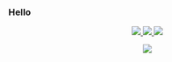 ### Hello

<p align="center">
  <a href="https://github.com/anaapontes">
    <img src="http://github-profile-summary-cards.vercel.app/api/cards/profile-details?username=anaapontes&theme=transparent" />
  </a>
  <a href="https://github.com/anaapontes">
    <img src="https://github-readme-streak-stats.herokuapp.com/?user=anaapontes&hide_border=true&card_width=338&theme=transparent" />
  </a>
  <a href="https://github.com/anaapontes">
    <img src="http://github-profile-summary-cards.vercel.app/api/cards/stats?username=anaapontes&theme=transparent" />
  </a>
 
</p>


<p align="center">
  <a href="https://github.com/anaapontes">
    <img src="https://komarev.com/ghpvc/?username=anaapontes&color=gray&style=flat)" />
  </a>
</p>

<!--
**anaapontes/anaapontes** is a ✨ _special_ ✨ repository because its `README.md` (this file) appears on your GitHub profile.

Here are some ideas to get you started:

- 🔭 I’m currently working on ...
- 🌱 I’m currently learning ...
- 👯 I’m looking to collaborate on ...
- 🤔 I’m looking for help with ...
- 💬 Ask me about ...
- 📫 How to reach me: ...
- 😄 Pronouns: ...
- ⚡ Fun fact: ...
-->
